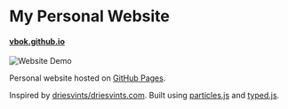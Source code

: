 # My Personal Website

#### [vbok.github.io](https://vbok.github.io/)

![Website Demo](img/demo.gif)

Personal website hosted on [GitHub Pages](https://pages.github.com/).

Inspired by [driesvints/driesvints.com](https://github.com/driesvints/driesvints.com). 
Built using [particles.js](https://github.com/VincentGarreau/particles.js/) and [typed.js](https://github.com/mattboldt/typed.js/).
